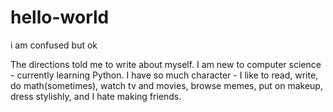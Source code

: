 # hello-world
i am confused but ok

The directions told me to write about myself. I am new to computer science - currently learning Python. I have so much character - I like to read, write, do math(sometimes), watch tv and movies, browse memes, put on makeup, dress stylishly, and I hate making friends.
